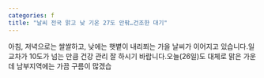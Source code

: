 ```yaml
---
categories: f
title: "날씨 전국 맑고 낮 기온 27도 안팎…건조한 대기"
---
```

 아침, 저녁으로는 쌀쌀하고, 낮에는 햇볕이 내리쬐는 가을 날씨가 이어지고 있습니다.일교차가 10도가 넘는 만큼 건강 관리 잘 하시기 바랍니다.오늘(26일)도 대체로 맑은 가운데 남부지역에는 가끔 구름이 많겠습